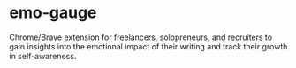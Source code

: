 # emo-gauge
Chrome/Brave extension for freelancers, solopreneurs, and recruiters to gain insights into the emotional impact of their writing and track their growth in self-awareness.
